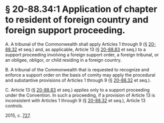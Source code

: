 # § 20-88.34:1 Application of chapter to resident of foreign country and foreign support proceeding.

<p>A. A tribunal of the Commonwealth shall apply Articles 1 through 9 (§ <a href='http://law.lis.virginia.gov/vacode/20-88.32/'>20-88.32</a> et seq.) and, as applicable, Article 13 (§ <a href='http://law.lis.virginia.gov/vacode/20-88.83/'>20-88.83</a> et seq.) to a support proceeding involving a foreign support order, a foreign tribunal, or an obligee, obligor, or child residing in a foreign country.</p><p>B. A tribunal of the Commonwealth that is requested to recognize and enforce a support order on the basis of comity may apply the procedural and substantive provisions of Articles 1 through 9 (§ <a href='http://law.lis.virginia.gov/vacode/20-88.32/'>20-88.32</a> et seq.).</p><p>C. Article 13 (§ <a href='http://law.lis.virginia.gov/vacode/20-88.83/'>20-88.83</a> et seq.) applies only to a support proceeding under the Convention. In such a proceeding, if a provision of Article 13 is inconsistent with Articles 1 through 9 (§ <a href='http://law.lis.virginia.gov/vacode/20-88.32/'>20-88.32</a> et seq.), Article 13 controls.</p><p>2015, c. <a href='http://lis.virginia.gov/cgi-bin/legp604.exe?151+ful+CHAP0727'>727</a>.</p>